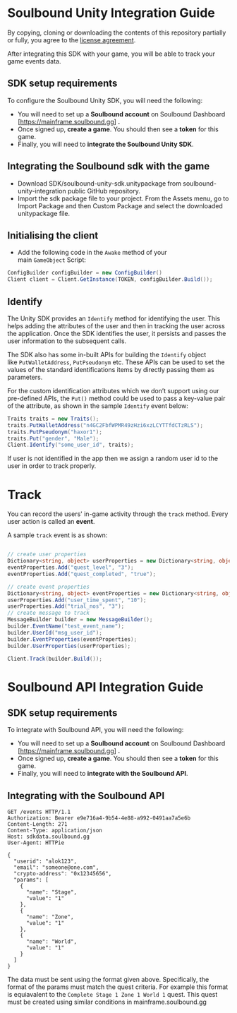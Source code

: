 # Soulbound Unity Integration Guide

By copying, cloning or downloading the contents of this repository partially or fully, you agree to the [license agreement](Soulbound_SDK_Software_License_Agreement.pdf). 


After integrating this SDK with your game, you will be able to track your game events data. 


## **SDK setup requirements**

To configure the Soulbound Unity SDK, you will need the following:

- You will need to set up a **Soulbound account** on Soulbound Dashboard [https://mainframe.soulbound.gg] **.**
- Once signed up, **create a game**. You should then see a **token** for this game.
- Finally, you will need to **integrate the Soulbound Unity SDK**.

## **Integrating the Soulbound sdk with the game**

- Download SDK/soulbound-unity-sdk.unitypackage from soulbound-unity-integration public GitHub repository.
- Import the sdk package file to your project. From the Assets menu, go to Import Package and then Custom Package and select the downloaded unitypackage file. 

## **Initialising the client**

- Add the following code in the `Awake` method of your main `GameObject` Script:

```csharp
ConfigBuilder configBuilder = new ConfigBuilder()
Client client = Client.GetInstance(TOKEN, configBuilder.Build());
```

## **Identify**

The Unity SDK provides an `Identify` method for identifying the user. This helps adding the attributes of the user and then in tracking the user across the application. Once the SDK identifies the user, it persists and passes the user information to the subsequent calls.

The SDK also has some in-built APIs for building the `Identify` object like `PutWalletAddress`, `PutPseudonym` etc. These APIs can be used to set the values of the standard identifications items by directly passing them as parameters.

For the custom identification attributes which we don’t support using our pre-defined APIs, the `Put()` method could be used to pass a key-value pair of the attribute, as shown in the sample `Identify` event below:

```csharp
Traits traits = new Traits();
traits.PutWalletAddress("n4GC2FbfWPMR49zHzi6xzLCYTTfdCTzRLS");
traits.PutPseudonym("haxor1");
traits.Put("gender", "Male");
Client.Identify("some_user_id", traits);
```

If user is not identified in the app then we assign a random user id to the user in order to track properly.

# **Track**

You can record the users' in-game activity through the `track` method. Every user action is called an **event**.

A sample `track` event is as shown:

```csharp

// create user properties
Dictionary<string, object> userProperties = new Dictionary<string, object>();
eventProperties.Add("quest_level", "3");
eventProperties.Add("quest_completed", "true");

// create event properties
Dictionary<string, object> eventProperties = new Dictionary<string, object>();
userProperties.Add("user_time_spent", "10");
userProperties.Add("trial_nos", "3");
// create message to track
MessageBuilder builder = new MessageBuilder();
builder.EventName("test_event_name");
builder.UserId("msg_user_id");
builder.EventProperties(eventProperties);
builder.UserProperties(userProperties);

Client.Track(builder.Build());
```
# Soulbound API Integration Guide

## **SDK setup requirements**

To integrate with Soulbound API, you will need the following:

- You will need to set up a **Soulbound account** on Soulbound Dashboard [https://mainframe.soulbound.gg] **.**
- Once signed up, **create a game**. You should then see a **token** for this game.
- Finally, you will need to **integrate with the Soulbound API**.

## **Integrating with the Soulbound API**

```
GET /events HTTP/1.1
Authorization: Bearer e9e716a4-9b54-4e88-a992-0491aa7a5e6b
Content-Length: 271
Content-Type: application/json
Host: sdkdata.soulbound.gg
User-Agent: HTTPie

{
  "userid": "alok123",
  "email": "someone@one.com",
  "crypto-address": "0x12345656",
  "params": [
    {
      "name": "Stage",
      "value": "1"
    },
    {
      "name": "Zone",
      "value": "1"
    },
    {
      "name": "World",
      "value": "1"
    }
  ]
}
```
The data must be sent using the format given above. Specifically, the format of the params must match the quest criteria. For example this format is equiavalent to the `Complete Stage 1 Zone 1 World 1` quest. This quest must be created using similar conditions in mainframe.soulbound.gg
